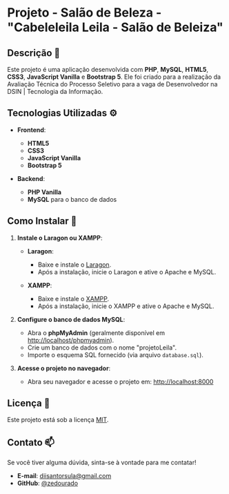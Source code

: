 # Projeto - Salão de Beleza - "Cabeleleila Leila - Salão de Beleiza"


## Descrição 🚀

Este projeto é uma aplicação desenvolvida com **PHP**, **MySQL**, **HTML5**, **CSS3**, **JavaScript Vanilla** e **Bootstrap 5**. Ele foi criado para a realização da Avaliação Técnica do Processo Seletivo para a vaga de Desenvolvedor na DSIN | Tecnologia da Informação. 

## Tecnologias Utilizadas ⚙️

- **Frontend**: 
  - **HTML5**
  - **CSS3**
  - **JavaScript Vanilla**
  - **Bootstrap 5**
  
- **Backend**:
  - **PHP Vanilla**
  - **MySQL** para o banco de dados

## Como Instalar 🔨

1. **Instale o Laragon ou XAMPP**:

   - **Laragon**:
     - Baixe e instale o [Laragon](https://laragon.org/download/).
     - Após a instalação, inicie o Laragon e ative o Apache e MySQL.
   
   - **XAMPP**:
     - Baixe e instale o [XAMPP](https://www.apachefriends.org/pt_br/index.html).
     - Após a instalação, inicie o XAMPP e ative o Apache e MySQL.

2. **Configure o banco de dados MySQL**:
    - Abra o **phpMyAdmin** (geralmente disponível em [http://localhost/phpmyadmin](http://localhost/phpmyadmin)).
    - Crie um banco de dados com o nome "projetoLeila".
    - Importe o esquema SQL fornecido (via arquivo `database.sql`).

3. **Acesse o projeto no navegador**:
    - Abra seu navegador e acesse o projeto em:
      [http://localhost:8000](http://localhost:8000)

## Licença 📄

Este projeto está sob a licença [MIT](LICENSE).

## Contato 📫

Se você tiver alguma dúvida, sinta-se à vontade para me contatar!

- **E-mail**: diisantorsula@gmail.com
- **GitHub**: [@zedourado](https://github.com/zedourado)
